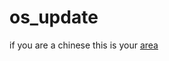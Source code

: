 # os_update
if you are a chinese
this is your [area](https://gitee.com/SuperSystemStudio/os_update)
